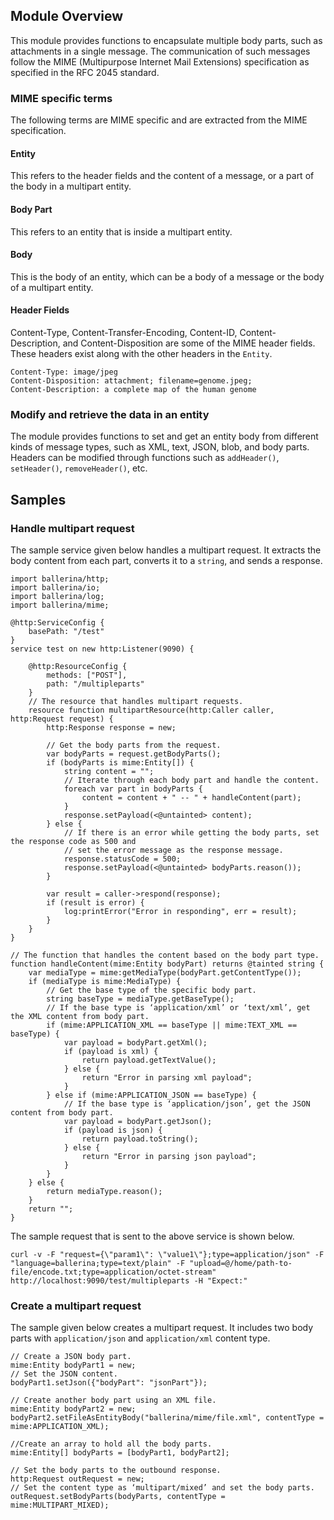 ## Module Overview
This module provides functions to encapsulate multiple body parts, such as attachments in a single message. The communication of such messages follow the MIME (Multipurpose Internet Mail Extensions) specification as specified in the RFC 2045 standard.

### MIME specific terms 
The following terms are MIME specific and are extracted from the MIME specification.
#### Entity
This refers to the header fields and the content of a message, or a part of the body in a multipart entity. 

#### Body Part
This refers to an entity that is inside a multipart entity.
#### Body
This is the body of an entity, which can be a body of a message or the body of a multipart entity.
#### Header Fields
Content-Type, Content-Transfer-Encoding, Content-ID, Content-Description, and Content-Disposition are some of the MIME header fields. These headers exist along with the other headers in the `Entity`.

```
Content-Type: image/jpeg
Content-Disposition: attachment; filename=genome.jpeg;
Content-Description: a complete map of the human genome
```
### Modify and retrieve the data in an entity
The module provides functions to set and get an entity body from different kinds of message types, such as XML, text, JSON, blob, and body parts. Headers can be modified through functions such as `addHeader()`, `setHeader()`, `removeHeader()`, etc. 
## Samples
### Handle multipart request
The sample service given below handles a multipart request. It extracts the body content from each part, converts it to a `string`, and sends a response.

``` ballerina
import ballerina/http;
import ballerina/io;
import ballerina/log;
import ballerina/mime;

@http:ServiceConfig {
    basePath: "/test"
}
service test on new http:Listener(9090) {

    @http:ResourceConfig {
        methods: ["POST"],
        path: "/multipleparts"
    }
    // The resource that handles multipart requests.
    resource function multipartResource(http:Caller caller, http:Request request) {
        http:Response response = new;

        // Get the body parts from the request.
        var bodyParts = request.getBodyParts();
        if (bodyParts is mime:Entity[]) {
            string content = "";
            // Iterate through each body part and handle the content.
            foreach var part in bodyParts {
                content = content + " -- " + handleContent(part);
            }
            response.setPayload(<@untainted> content);
        } else {
            // If there is an error while getting the body parts, set the response code as 500 and
            // set the error message as the response message.
            response.statusCode = 500;
            response.setPayload(<@untainted> bodyParts.reason());
        }

        var result = caller->respond(response);
        if (result is error) {
            log:printError("Error in responding", err = result);
        }
    }
}

// The function that handles the content based on the body part type.
function handleContent(mime:Entity bodyPart) returns @tainted string {
    var mediaType = mime:getMediaType(bodyPart.getContentType());
    if (mediaType is mime:MediaType) {
        // Get the base type of the specific body part.
        string baseType = mediaType.getBaseType();
        // If the base type is ‘application/xml’ or ‘text/xml’, get the XML content from body part.
        if (mime:APPLICATION_XML == baseType || mime:TEXT_XML == baseType) {
            var payload = bodyPart.getXml();
            if (payload is xml) {
                return payload.getTextValue();
            } else {
                return "Error in parsing xml payload";
            }
        } else if (mime:APPLICATION_JSON == baseType) {
            // If the base type is ‘application/json’, get the JSON content from body part.
            var payload = bodyPart.getJson();
            if (payload is json) {
                return payload.toString();
            } else {
                return "Error in parsing json payload";
            }
        }
    } else {
        return mediaType.reason();
    }
    return "";
}
```

The sample request that is sent to the above service is shown below.

```
curl -v -F "request={\"param1\": \"value1\"};type=application/json" -F "language=ballerina;type=text/plain" -F "upload=@/home/path-to-file/encode.txt;type=application/octet-stream"  http://localhost:9090/test/multipleparts -H "Expect:"
```
### Create a multipart request
The sample given below creates a multipart request. It includes two body parts with `application/json` and `application/xml` content type.

``` ballerina
// Create a JSON body part.
mime:Entity bodyPart1 = new;
// Set the JSON content.
bodyPart1.setJson({"bodyPart": "jsonPart"});

// Create another body part using an XML file.
mime:Entity bodyPart2 = new;
bodyPart2.setFileAsEntityBody("ballerina/mime/file.xml", contentType = mime:APPLICATION_XML);

//Create an array to hold all the body parts.
mime:Entity[] bodyParts = [bodyPart1, bodyPart2];

// Set the body parts to the outbound response.
http:Request outRequest = new;
// Set the content type as ‘multipart/mixed’ and set the body parts.
outRequest.setBodyParts(bodyParts, contentType = mime:MULTIPART_MIXED);
```
